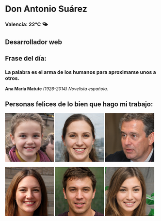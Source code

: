 # Don Antonio Suárez
### Valencia:  22°C 🌤️
## Desarrollador web
## Frase del día:
<!-- START QUOTE -->
### La palabra es el arma de los humanos para aproximarse unos a otros.
**Ana María Matute** *(1926-2014) Novelista española.*
<!-- END QUOTE -->






## Personas felices de lo bien que hago mi trabajo:

<p float="left">
  <img src="src/image_0.png" width="32%" />
  <img src="src/image_1.png" width="32%" /> 
  <img src="src/image_2.png" width="32%" />
</p>
<p float="left">
  <img src="src/image_3.png" width="32%" />
  <img src="src/image_4.png" width="32%" /> 
  <img src="src/image_5.png" width="32%" />
</p>